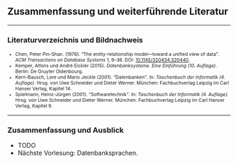 ## Zusammenfassung und weiterführende Literatur

---

### Literaturverzeichnis und Bildnachweis

<ul style="font-size: 0.75em">
    <li>
        Chen, Peter Pin-Shan. (1976).
        <q lang="en" style="font-style: normal">The entity-relationship model&mdash;toward a unified view of data</q>.
        <em>ACM Transactions on Database Systems</em> 1, 9&ndash;36.
        DOI: <a href="https://doi.org/10.1145/320434.320440">10.1145/320434.320440</a>.
    </li>
    <li>
        Kemper, Alfons und André Eickler (2015).
        <em>Datenbanksysteme. Eine Einführung (10. Auflage).</em>
        Berlin: De Gruyter Oldenbourg.
    </li>
    <li>
        Kern-Bausch, Lore und Mario Jeckle (2001).
        <q style="font-style: normal">Datenbanken</q>.
        In: <em>Taschenbuch der Informatik (4. Auflage).</em>
        Hrsg. von Uwe Schneider und Dieter Werner.
        München: Fachbuchverlag Leipzig im Carl Hanser Verlag,
        Kapitel 14.
    </li>
    <li>
        Spielmann, Heinz-Jürgen (2001).
        <q style="font-style: normal">Softwaretechnik</q>.
        In: <em>Taschenbuch der Informatik (4. Auflage).</em>
        Hrsg. von Uwe Schneider und Dieter Werner.
        München: Fachbuchverlag Leipzig im Carl Hanser Verlag,
        Kapitel 9.
    </li>
</ul>

---

### Zusammenfassung und Ausblick

- TODO
- Nächste Vorlesung: Datenbanksprachen.
